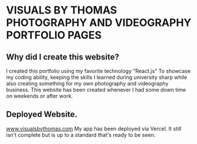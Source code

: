 # VISUALS BY THOMAS PHOTOGRAPHY AND VIDEOGRAPHY PORTFOLIO PAGES

## Why did I create this website?
I created this portfolio using my favorite technology "React.js" To showcase my coding ability, keeping the skills I learned during university sharp while also creating something for my own photography and videography business. This website has been created whenever I had some down time on weekends or after work. 

## Deployed Website.
<a href="https://www.visualsbythomas.com">www.visualsbythomas.com</a>
My app has been deployed via Vercel. It still isn't complete but is up to a standard that's ready to be seen. 